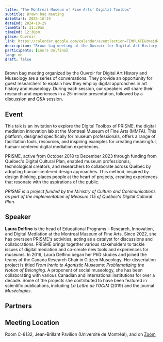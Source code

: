 ```yaml
---
title: "The Montreal Museum of Fine Arts' Digital Toolbox"
subtitle: Brown bag meeting
dateStart: 2024-10-29
dateEnd: 2024-10-29
timeStart: 11:30am
timeEnd: 12:30pm
place: Ouvroir
link: https://calendar.google.com/calendar/event?action=TEMPLATE&tmeid=NGRhaHVsY3F2am9yY3BibnFqN3VtOGhuYXEgbGFib3V2cm9pckBt&tmsrc=labouvroir%40gmail.com
description: "Brown bag meeting at the Ouvroir for Digital Art History and Museology on Tuesday, October 29, 2024, from 11:30 AM to 12:30 PM, in room C-8132 of the Jean-Brillant Pavilion (Université de Montréal)."
participants: [Laura Delfino]
lang: en
draft: false
---
```


Brown bag meeting organized by the Ouvroir for Digital Art History and Museology are a series of conversations. They provide an opportunity for guest researchers to explain how they employ digital approaches in art history and museology. During each session, our speakers will share their research and experiences in a 25-minute presentation, followed by a discussion and Q&A session.

## Event

This talk is an invitation to explore the Digital Toolbox of PRISME, the digital mediation innovation lab at the Montreal Museum of Fine Arts (MMFA). This platform, designed specifically for museum professionals, offers a range of facilitation tools, resources, and inspiring examples for creating meaningful, human-centered digital mediation experiences.

PRISME, active from October 2018 to December 2023 through funding from Québec's Digital Cultural Plan, enabled museum professionals, technological creators, and researchers to collaborate across Québec by adopting human-centered design approaches. This method, inspired by design thinking, places people at the heart of projects, creating experiences that resonate with the aspirations of the public.

_PRISME is a project funded by the Ministry of Culture and Communications as part of the implementation of Measure 115 of Québec's Digital Cultural Plan._

## Speaker

**Laura Delfino** is the head of Educational Programs – Research, Innovation, and Digital Mediation at the Montreal Museum of Fine Arts. Since 2022, she has overseen PRISME's activities, acting as a catalyst for discussions and collaborations. PRISME brings together various stakeholders to tackle issues of digital mediation and co-create new tools and experiences for museums. In 2019, Laura Delfino began her PhD studies and joined the teams of the Canada Research Chair in Citizen Museology. Her dissertation project is titled _From Irenic to Agonistic Museums: Problematizing the Notion of Belonging_. A proponent of social museology, she has been collaborating with various Canadian and international institutions for over a decade. Some of the projects she contributed to have been featured in scientific publications, including _La Lettre de l’OCIM_ (2019) and the journal _Muséologies_.

## Partners

## Meeting Location

Room C-8132, Jean-Brillant Pavilion (Université de Montréal), and on [Zoom](https://umontreal.zoom.us/j/82480661654?pwd=cUlzb09hZ3lkd2UvcmpPbTdmQkZBQT09)
